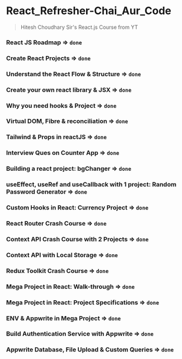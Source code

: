 # React_Refresher-Chai_Aur_Code

> Hitesh Choudhary Sir's React.js Course from YT

### React JS Roadmap => `done` 

### Create React Projects => `done`

### Understand the React Flow & Structure => `done`

### Create your own react library & JSX => `done`

### Why you need hooks & Project => `done`

### Virtual DOM, Fibre & reconciliation => `done`

### Tailwind & Props in reactJS => `done`

### Interview Ques on Counter App => `done`

### Building a react project: bgChanger => `done`

### useEffect, useRef and useCallback with 1 project: Random Password Generator => `done`

### Custom Hooks in React: Currency Project => `done`

### React Router Crash Course => `done`

### Context API Crash Course with 2 Projects => `done`

### Context API with Local Storage => `done`

### Redux Toolkit Crash Course => `done`

### Mega Project in React: Walk-through => `done`

### Mega Project in React: Project Specifications => `done`

### ENV & Appwrite in Mega Project => `done`

### Build Authentication Service with Appwrite => `done`

### Appwrite Database, File Upload & Custom Queries => `done`

